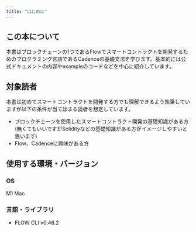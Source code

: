 ```yaml
---
title: "はじめに"
---
```


## この本について

本書はブロックチェーンの1つであるFlowでスマートコントラクトを開発するためのプログラミング言語であるCadenceの基礎文法を学びます。基本的には公式ドキュメントの内容やexampleのコードなどを中心に紹介しています。

## 対象読者

本書は初めてスマートコントラクトを開発する方でも理解できるよう執筆していますが以下の条件が当てはまる読者を想定しています。

- ブロックチェーンを使用したスマートコントラクト開発の基礎知識がある方(無くてもいいですがSolidityなどの基礎知識がある方がイメージしやすいと思います)
- Flow、Cadenceに興味がある方

## 使用する環境・バージョン

### OS

M1 Mac

### 言語・ライブラリ

- FLOW CLI v0.46.2